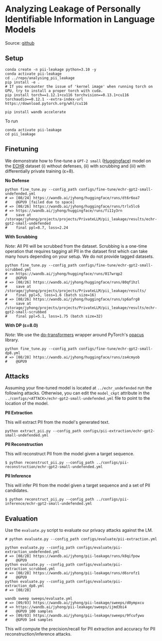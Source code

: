 Analyzing Leakage of Personally Identifiable Information in Language Models
====

Source: [github](https://github.com/microsoft/analysing_pii_leakage/tree/main)


## Setup

```shell
conda create -n pii-leakage python=3.10 -y
conda activate pii-leakage
cd ../repo/analysing_pii_leakage
pip install -e .
# If you encounter the issue of 'kernel image' when running torch on GPU, try to install a proper torch with cuda.
pip install torch==1.12.1+cu116 torchvision==0.13.1+cu116 torchaudio==0.12.1 --extra-index-url https://download.pytorch.org/whl/cu116

pip install wandb accelerate
```

To run
```shell
conda activate pii-leakage
cd pii_leakage
```

## Finetuning

We demonstrate how to fine-tune a ```GPT-2 small``` ([Huggingface](https://huggingface.co/gpt2)) model on the [ECHR](https://huggingface.co/datasets/ecthr_cases) dataset
(i) without defenses, (ii) with scrubbing and (iii) with differentially private training (ε=8).

**No Defense**
```shell
python fine_tune.py --config_path configs/fine-tune/echr-gpt2-small-undefended.yml
# => [08/24] https://wandb.ai/jyhong/huggingface/runs/dt6r6oa7
#    @GPU9 [failed due to space]
# => [08/26] https://wandb.ai/jyhong/huggingface/runs/trlv5lc6
# => https://wandb.ai/jyhong/huggingface/runs/fi11y3rn
#    save at /storage/jyhong/projects/projects/PrivateLLM/pii_leakage/results/echr-gpt2-small-undefended
#    final ppl=8.7, loss=2.24
```

**With Scrubbing**

_Note_: All PII will be scrubbed from the dataset. Scrubbing is a one-time operation that requires tagging all PII in the dataset first
which can take many hours depending on your setup. We do not provide tagged datasets.
```shell
python fine_tune.py --config_path configs/fine-tune/echr-gpt2-small-scrubbed.yml
# => https://wandb.ai/jyhong/huggingface/runs/017wrqp2
#    @GPU9
# => [08/26] https://wandb.ai/jyhong/huggingface/runs/80qf1hzl
#    save at /storage/jyhong/projects/projects/PrivateLLM/pii_leakage/results/
#    final ppl=5, loss=1.6 (batch size=16)
# => [08/26] https://wandb.ai/jyhong/huggingface/runs/sp6afrg8
#    save at /storage/jyhong/projects/projects/PrivateLLM/pii_leakage/results/echr-gpt2-small-scrubbed
#    final ppl=5.1, loss=1.75 (batch size=32)
```

**With DP (ε=8.0)**

_Note_: We use the [dp-transformers](https://github.com/microsoft/dp-transformers) wrapper around PyTorch's [opacus](https://github.com/pytorch/opacus) library.
```shell
python fine_tune.py --config_path configs/fine-tune/echr-gpt2-small-dp8.yml
# => [08/28] https://wandb.ai/jyhong/huggingface/runs/za4cmyob
#    @GPU9 
```

## Attacks

Assuming your fine-tuned model is located at ```../echr_undefended``` run the following attacks.
Otherwise, you can edit the ```model_ckpt``` attribute in the ```../configs/<ATTACK>/echr-gpt2-small-undefended.yml``` file to point to the location of the model.

**PII Extraction**

This will extract PII from the model's generated text.
```shell
python extract_pii.py --config_path configs/pii-extraction/echr-gpt2-small-undefended.yml
```

**PII Reconstruction**

This will reconstruct PII from the model given a target sequence.
```shell
$ python reconstruct_pii.py --config_path ../configs/pii-reconstruction/echr-gpt2-small-undefended.yml
```

**PII Inference**

This will infer PII from the model given a target sequence and a set of PII candidates.
```shell
$ python reconstruct_pii.py --config_path ../configs/pii-inference/echr-gpt2-small-undefended.yml
```


## Evaluation

Use the ```evaluate.py``` script to evaluate our privacy attacks against the LM.
```shell
# python evaluate.py --config_path configs/evaluate/pii-extraction.yml

python evaluate.py --config_path configs/evaluate/pii-extraction_undefended.yml
# => [08/28] https://wandb.ai/jyhong/pii-leakage/runs/k8qifpow
#    @GPU9
python evaluate.py --config_path configs/evaluate/pii-extraction_scrubbed.yml
# => [08/28] https://wandb.ai/jyhong/pii-leakage/runs/d6srofz1
#    @GPU9
python evaluate.py --config_path configs/evaluate/pii-extraction_dp8.yml
# => [08/28] 

wandb sweep sweeps/evaluate.yml
# => [09/03] https://wandb.ai/jyhong/pii-leakage/sweeps/d0ympxcu
# => https://wandb.ai/jyhong/pii-leakage/sweeps/ijmd3bi4
#    @GPU9 100 samples
# => [09/03] https://wandb.ai/jyhong/pii-leakage/sweeps/9fcufywu
#    @GPU9 1e4 samples
```
This will compute the precision/recall for PII extraction and accuracy for PII reconstruction/inference attacks.
